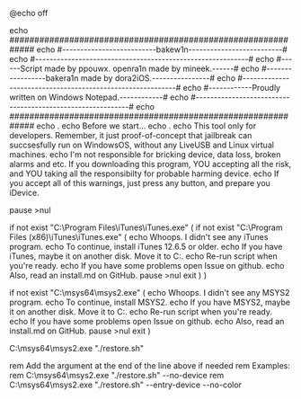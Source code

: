@echo off

echo #############################################################
echo #--------------------------bakew1n--------------------------#
echo #-----------------------------------------------------------#
echo #------Script made by ppouwx. openra1n made by mineek.------#
echo #-----------------bakera1n made by dora2iOS.----------------#
echo #-----------------------------------------------------------#
echo #------------Proudly written on Windows Notepad.------------#
echo #-----------------------------------------------------------#
echo #############################################################
echo .
echo Before we start...
echo . 
echo This tool only for developers. Remember, it just proof-of-concept that jailbreak can succsesfully run on WindowsOS, without any LiveUSB and Linux virtual machines.
echo I'm not responsible for bricking device, data loss, broken alarms and etc. If you downloading this program, YOU accepting all the risk, and YOU taking all the responsibilty for probable harming device.
echo If you accept all of this warnings, just press any button, and prepare you iDevice.

pause >nul

if not exist "C:\Program Files\iTunes\iTunes.exe" (
    if not exist "C:\Program Files (x86)\iTunes\iTunes.exe" (
        echo Whoops. I didn't see any iTunes program.
        echo To continue, install iTunes 12.6.5 or older.
        echo If you have iTunes, maybe it on another disk. Move it to C:\.
        echo Re-run script when you're ready.
        echo If you have some problems open Issue on github.
        echo Also, read an install.md on GitHub.
        pause >nul
        exit
    )
)

if not exist "C:\msys64\msys2.exe" (
    echo Whoops. I didn't see any MSYS2 program.
    echo To continue, install MSYS2.
    echo If you have MSYS2, maybe it on another disk. Move it to C:\.
    echo Re-run script when you're ready.
    echo If you have some problems open Issue on github.
    echo Also, read an install.md on GitHub.
    pause >nul
    exit
)

C:\msys64\msys2.exe "./restore.sh"

rem Add the argument at the end of the line above if needed
rem Examples:
rem C:\msys64\msys2.exe "./restore.sh" --no-device
rem C:\msys64\msys2.exe "./restore.sh" --entry-device --no-color
